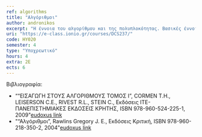 ```yaml
---
ref: algorithms
title: "Αλγόριθμοι"
author: andronikos
excerpt: "Η έννοια του αλγορίθμου και της πολυπλοκότητας. Βασικές έννοιες της ανάλυσης αλγορίθμων. Μαθηματικό υπόβαθρο. Τεχνικές επίλυσης αναδρομικών εξισώσεων. Τεχνικές σχεδίασης αλγορίθμων. Η τεχνική «διαίρει και βασίλευε». Ο αλγόριθμος της συγχώνευσης. Ο αλγόριθμος της γρήγορης ταξινόμησης. Ελάχιστος χρόνος εκτέλεσης αλγορίθμων διάταξης. Πολλαπλασιασμός αριθμών και πινάκων. Η τεχνική του δυναμικού προγραμματισμού. Ιδιότητα βέλτιστων επιμέρους δομών. Το πρόβλημα του πολλαπλασιασμού ακολουθίας πινάκων. Το ακέραιο πρόβλημα του σακιδίου. Το πρόβλημα της διαμέρισης. Η άπληστη τεχνική. Δρομολόγηση εργασιών, απληστία και ρέστα, το κλασματικό πρόβλημα του σακιδίου. Θεωρία Γραφημάτων. Αναπαράσταση γραφημάτων, αλγόριθμοι εξερεύνησης γραφημάτων. Αναζήτηση πρώτα σε πλάτος, αναζήτηση πρώτα σε βάθος. Τοπολογική ταξινόμηση. Ελάχιστα επικαλύπτοντα δένδρα. Άπληστος υπολογισμός ελάχιστου επικαλύπτοντος δέντρου. Συντομότερα μονοπάτια. Συντομότερα μονοπάτια μοναδικής πηγής. Συντομότερα μονοπάτια για όλα τα ζεύγη κορυφών. Οπισθοδρόμηση. Διακλάδωση και Φράξιμο. Βασικοί αλγόριθμοι συμβολοσειρών. Εισαγωγή στη Θεωρία Υπολογιστικής Πολυπλοκότητας."
uri: "https://e-class.ionio.gr/courses/DCS237/"
code: ΗΥ020
semester: 4
type: "Υποχρεωτικό"
hours: 4
extra: 2Ε
ects: 6
---
```



Βιβλιογραφία: 
  - ““ΕΙΣΑΓΩΓΗ ΣΤΟΥΣ ΑΛΓΟΡΙΘΜΟΥΣ ΤΟΜΟΣ Ι”, CORMEN T.H., LEISERSON C.E., RIVEST R.L., STEIN C., Εκδόσεις ΙΤΕ-ΠΑΝΕΠΙΣΤΗΜΙΑΚΕΣ ΕΚΔΟΣΕΙΣ ΚΡΗΤΗΣ, ISBN 978-960-524-225-1, 2009"[eudoxus link](https://service.eudoxus.gr/search/#a/id:59359780/0)
  - "“Αλγόριθμοι”, Rawlins Gregory J. E., Εκδόσεις Κριτική, ISBN 978-960-218-350-2, 2004"[eudoxus link](https://service.eudoxus.gr/search/#a/id:11463/0)
  
  

